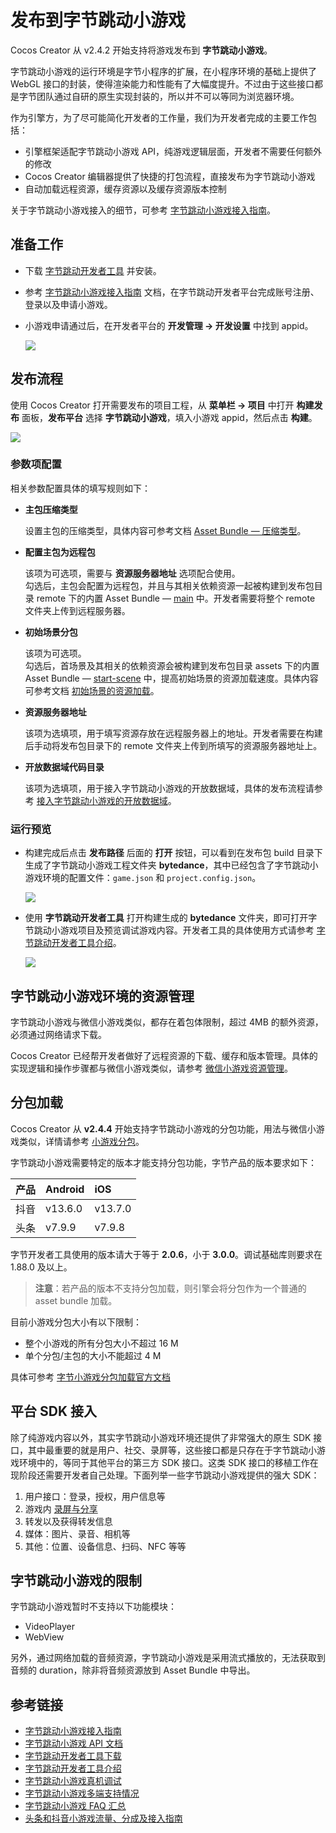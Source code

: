 # 发布到字节跳动小游戏

Cocos Creator 从 v2.4.2 开始支持将游戏发布到 **字节跳动小游戏**。

字节跳动小游戏的运行环境是字节小程序的扩展，在小程序环境的基础上提供了 WebGL 接口的封装，使得渲染能力和性能有了大幅度提升。不过由于这些接口都是字节团队通过自研的原生实现封装的，所以并不可以等同为浏览器环境。

作为引擎方，为了尽可能简化开发者的工作量，我们为开发者完成的主要工作包括：

- 引擎框架适配字节跳动小游戏 API，纯游戏逻辑层面，开发者不需要任何额外的修改
- Cocos Creator 编辑器提供了快捷的打包流程，直接发布为字节跳动小游戏
- 自动加载远程资源，缓存资源以及缓存资源版本控制

关于字节跳动小游戏接入的细节，可参考 [字节跳动小游戏接入指南](https://microapp.bytedance.com/docs/zh-CN/mini-game/introduction/plugin-reference/registration)。

## 准备工作

- 下载 [字节跳动开发者工具](https://microapp.bytedance.com/docs/zh-CN/mini-game/develop/developer-instrument/developer-instrument-update-and-download) 并安装。

- 参考 [字节跳动小游戏接入指南](https://microapp.bytedance.com/docs/zh-CN/mini-game/introduction/plugin-reference/registration) 文档，在字节跳动开发者平台完成账号注册、登录以及申请小游戏。

- 小游戏申请通过后，在开发者平台的 **开发管理 -> 开发设置** 中找到 appid。

  ![](./publish-bytedancegame/appid.png)

## 发布流程

使用 Cocos Creator 打开需要发布的项目工程，从 **菜单栏 -> 项目** 中打开 **构建发布** 面板，**发布平台** 选择 **字节跳动小游戏**，填入小游戏 appid，然后点击 **构建**。

![](./publish-bytedancegame/build.png)

### 参数项配置

相关参数配置具体的填写规则如下：

- **主包压缩类型**

  设置主包的压缩类型，具体内容可参考文档 [Asset Bundle — 压缩类型](../asset-manager/bundle.md#%E5%8E%8B%E7%BC%A9%E7%B1%BB%E5%9E%8B)。

- **配置主包为远程包**

  该项为可选项，需要与 **资源服务器地址** 选项配合使用。<br>
  勾选后，主包会配置为远程包，并且与其相关依赖资源一起被构建到发布包目录 remote 下的内置 Asset Bundle — [main](../asset-manager/bundle.md#%E5%86%85%E7%BD%AE-asset-bundle) 中。开发者需要将整个 remote 文件夹上传到远程服务器。

- **初始场景分包**

  该项为可选项。<br>
  勾选后，首场景及其相关的依赖资源会被构建到发布包目录 assets 下的内置 Asset Bundle — [start-scene](../asset-manager/bundle.md#%E5%86%85%E7%BD%AE-asset-bundle) 中，提高初始场景的资源加载速度。具体内容可参考文档 [初始场景的资源加载](publish-wechatgame.md#%E5%88%9D%E5%A7%8B%E5%9C%BA%E6%99%AF%E7%9A%84%E5%8A%A0%E8%BD%BD%E9%80%9F%E5%BA%A6)。

- **资源服务器地址**

  该项为选填项，用于填写资源存放在远程服务器上的地址。开发者需要在构建后手动将发布包目录下的 remote 文件夹上传到所填写的资源服务器地址上。

- **开放数据域代码目录**

  该项为选填项，用于接入字节跳动小游戏的开放数据域，具体的发布流程请参考 [接入字节跳动小游戏的开放数据域](publish-bytedance-sub-domain.md)。

### 运行预览

- 构建完成后点击 **发布路径** 后面的 **打开** 按钮，可以看到在发布包 build 目录下生成了字节跳动小游戏工程文件夹 **bytedance**，其中已经包含了字节跳动小游戏环境的配置文件：`game.json` 和 `project.config.json`。

  ![](./publish-bytedancegame/package.png)

- 使用 **字节跳动开发者工具** 打开构建生成的 **bytedance** 文件夹，即可打开字节跳动小游戏项目及预览调试游戏内容。开发者工具的具体使用方式请参考 [字节跳动开发者工具介绍](https://microapp.bytedance.com/docs/zh-CN/mini-game/develop/developer-instrument/development-assistance/mini-app-developer-instrument)。

  ![](./publish-bytedancegame/preview.png)

## 字节跳动小游戏环境的资源管理

字节跳动小游戏与微信小游戏类似，都存在着包体限制，超过 4MB 的额外资源，必须通过网络请求下载。

Cocos Creator 已经帮开发者做好了远程资源的下载、缓存和版本管理。具体的实现逻辑和操作步骤都与微信小游戏类似，请参考 [微信小游戏资源管理](./publish-wechatgame.md#%E5%BE%AE%E4%BF%A1%E5%B0%8F%E6%B8%B8%E6%88%8F%E7%9A%84%E8%B5%84%E6%BA%90%E7%AE%A1%E7%90%86)。

## 分包加载

Cocos Creator 从 **v2.4.4** 开始支持字节跳动小游戏的分包功能，用法与微信小游戏类似，详情请参考 [小游戏分包](./subpackage.md)。

字节跳动小游戏需要特定的版本才能支持分包功能，字节产品的版本要求如下：

| 产品     | Android    | iOS        |
| :--     | :---       | :---       |
| 抖音     | v13.6.0    | v13.7.0    |
| 头条     | v7.9.9     | v7.9.8     |

字节开发者工具使用的版本请大于等于 **2.0.6**，小于 **3.0.0**。调试基础库则要求在 1.88.0 及以上。

> **注意**：若产品的版本不支持分包加载，则引擎会将分包作为一个普通的 asset bundle 加载。

目前小游戏分包大小有以下限制：
- 整个小游戏的所有分包大小不超过 16 M
- 单个分包/主包的大小不能超过 4 M

具体可参考 [字节小游戏分包加载官方文档](https://microapp.bytedance.com/docs/zh-CN/mini-game/develop/framework/subpackages/introduction)

## 平台 SDK 接入

除了纯游戏内容以外，其实字节跳动小游戏环境还提供了非常强大的原生 SDK 接口，其中最重要的就是用户、社交、录屏等，这些接口都是只存在于字节跳动小游戏环境中的，等同于其他平台的第三方 SDK 接口。这类 SDK 接口的移植工作在现阶段还需要开发者自己处理。下面列举一些字节跳动小游戏提供的强大 SDK：

1. 用户接口：登录，授权，用户信息等
2. 游戏内 [录屏与分享](https://microapp.bytedance.com/docs/zh-CN/mini-game/introduction/function-access-guide/record-share)
3. 转发以及获得转发信息
4. 媒体：图片、录音、相机等
5. 其他：位置、设备信息、扫码、NFC 等等

## 字节跳动小游戏的限制

字节跳动小游戏暂时不支持以下功能模块：

- VideoPlayer
- WebView

另外，通过网络加载的音频资源，字节跳动小游戏是采用流式播放的，无法获取到音频的 duration，除非将音频资源放到 Asset Bundle 中导出。

## 参考链接

- [字节跳动小游戏接入指南](https://microapp.bytedance.com/docs/zh-CN/mini-game/introduction/plugin-reference/registration)
- [字节跳动小游戏 API 文档](https://microapp.bytedance.com/docs/zh-CN/mini-game/develop/api/mini-game/bytedance-mini-game)
- [字节跳动开发者工具下载](https://microapp.bytedance.com/docs/zh-CN/mini-game/develop/developer-instrument/developer-instrument-update-and-download)
- [字节跳动开发者工具介绍](https://microapp.bytedance.com/docs/zh-CN/mini-game/develop/developer-instrument/development-assistance/mini-app-developer-instrument)
- [字节跳动小游戏真机调试](https://microapp.bytedance.com/docs/zh-CN/mini-game/develop/developer-instrument/development-assistance/real-machine-adjust)
- [字节跳动小游戏多端支持情况](https://microapp.bytedance.com/docs/zh-CN/mini-game/develop/multi-server-support/using-restriction)
- [字节跳动小游戏 FAQ 汇总](https://forum.cocos.org/t/faq/97461)
- [头条和抖音小游戏流量、分成及接入指南](https://mp.weixin.qq.com/s/hgZPEJyy2gWgYacDAc82Jw)
